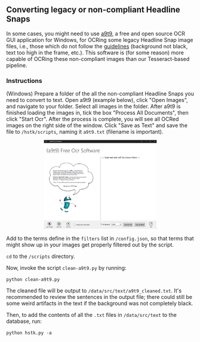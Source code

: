 ## Converting legacy or non-compliant Headline Snaps

In some cases, you might need to use [a9t9](https://github.com/A9T9/Free-OCR-Software), a free and open source OCR GUI application for Windows, for OCRing some legacy Headline Snap image files, i.e., those which do not follow the [guidelines](./GUIDELINES.md) (background not black, text too high in the frame, etc.). This software is (for some reason) more capable of OCRing these non-compliant images than our Tesseract-based pipeline.

### Instructions

(Windows) Prepare a folder of the all the non-compliant Headline Snaps you need to convert to text. Open a9t9 (example below), click "Open Images", and navigate to your folder. Select all images in the folder. After a9t9 is finished loading the images in, tick the box "Process All Documents", then click "Start Ocr". After the process is complete, you will see all OCRed images on the right side of the window. Click "Save as Text" and save the file to `/hstk/scripts`, naming it `a9t9.txt` (filename is important).

<p align="center"><img src="./a9t9.png" alt="a9t9 example" style="width: 60%;" /></p>

Add to the terms define in the `filters` list in `/config.json`, so that terms that might show up in your images get properly filtered out by the script.

`cd` to the `/scripts` directory.

Now, invoke the script `clean-a9t9.py` by running:

```
python clean-a9t9.py
```

The cleaned file will be output to `/data/src/text/a9t9_cleaned.txt`. It's recommended to review the sentences in the output file; there could still be some weird artifacts in the text if the background was not completely black.

Then, to add the contents of all the `.txt` files in `/data/src/text` to the database, run:

```
python hstk.py -a
```
